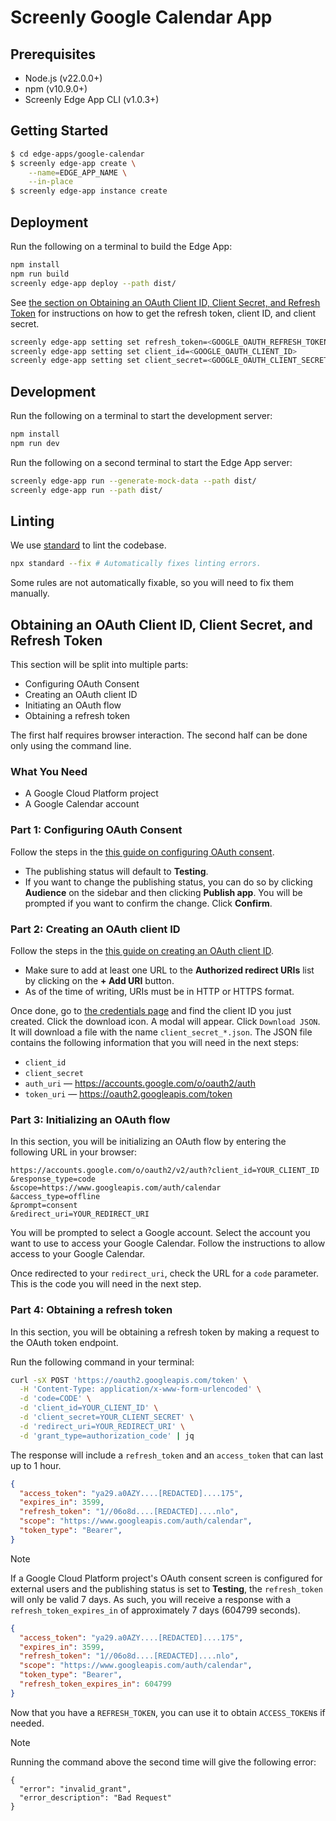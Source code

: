 # Screenly Google Calendar App

## Prerequisites

- Node.js (v22.0.0+)
- npm (v10.9.0+)
- Screenly Edge App CLI (v1.0.3+)

## Getting Started

```bash
$ cd edge-apps/google-calendar
$ screenly edge-app create \
    --name=EDGE_APP_NAME \
    --in-place
$ screenly edge-app instance create
```

## Deployment

Run the following on a terminal to build the Edge App:

```bash
npm install
npm run build
screenly edge-app deploy --path dist/
```

See [the section on Obtaining an OAuth Client ID, Client Secret, and Refresh Token](#obtaining-an-oauth-client-id-client-secret-and-refresh-token) for instructions on how to get the refresh token, client ID, and client secret.

```bash
screenly edge-app setting set refresh_token=<GOOGLE_OAUTH_REFRESH_TOKEN>
screenly edge-app setting set client_id=<GOOGLE_OAUTH_CLIENT_ID>
screenly edge-app setting set client_secret=<GOOGLE_OAUTH_CLIENT_SECRET>
```

## Development

Run the following on a terminal to start the development server:

```bash
npm install
npm run dev
```

Run the following on a second terminal to start the Edge App server:

```bash
screenly edge-app run --generate-mock-data --path dist/
screenly edge-app run --path dist/
```

## Linting

We use [standard](https://standardjs.com/) to lint the codebase.

```bash
npx standard --fix # Automatically fixes linting errors.
```

Some rules are not automatically fixable, so you will need to fix them manually.

## Obtaining an OAuth Client ID, Client Secret, and Refresh Token

This section will be split into multiple parts:
- Configuring OAuth Consent
- Creating an OAuth client ID
- Initiating an OAuth flow
- Obtaining a refresh token

The first half requires browser interaction. The second half can be done only using the command line.

### What You Need

- A Google Cloud Platform project
- A Google Calendar account

### Part 1: Configuring OAuth Consent

Follow the steps in the [this guide on configuring OAuth consent](https://developers.google.com/workspace/guides/configure-oauth-consent).

- The publishing status will default to **Testing**.
- If you want to change the publishing status, you can do so by clicking **Audience** on the sidebar and then clicking **Publish app**. You will be prompted if you want to confirm the change. Click **Confirm**.

### Part 2: Creating an OAuth client ID

Follow the steps in the [this guide on creating an OAuth client ID](https://developers.google.com/workspace/guides/create-credentials#oauth-client-id).

- Make sure to add at least one URL to the **Authorized redirect URIs** list by clicking on the **+ Add URI** button.
- As of the time of writing, URIs must be in HTTP or HTTPS format.

Once done, go to [the credentials page](https://console.cloud.google.com/apis/credentials) and find the client ID you just created. Click the download icon. A modal will appear. Click `Download JSON`. It will download a file with the name `client_secret_*.json`. The JSON file contains the following information that you will need in the next steps:

- `client_id`
- `client_secret`
- `auth_uri` &mdash; <https://accounts.google.com/o/oauth2/auth>
- `token_uri` &mdash; <https://oauth2.googleapis.com/token>

### Part 3: Initializing an OAuth flow

In this section, you will be initializing an OAuth flow by entering the following URL in your browser:

```plaintext
https://accounts.google.com/o/oauth2/v2/auth?client_id=YOUR_CLIENT_ID
&response_type=code
&scope=https://www.googleapis.com/auth/calendar
&access_type=offline
&prompt=consent
&redirect_uri=YOUR_REDIRECT_URI
```

You will be prompted to select a Google account. Select the account you want to use to access your Google Calendar. Follow the instructions to allow access to your Google Calendar.

Once redirected to your `redirect_uri`, check the URL for a `code` parameter. This is the code you will need in the next step.

### Part 4: Obtaining a refresh token

In this section, you will be obtaining a refresh token by making a request to the OAuth token endpoint.

Run the following command in your terminal:

```bash
curl -sX POST 'https://oauth2.googleapis.com/token' \
  -H 'Content-Type: application/x-www-form-urlencoded' \
  -d 'code=CODE' \
  -d 'client_id=YOUR_CLIENT_ID' \
  -d 'client_secret=YOUR_CLIENT_SECRET' \
  -d 'redirect_uri=YOUR_REDIRECT_URI' \
  -d 'grant_type=authorization_code' | jq
```

The response will include a `refresh_token` and an `access_token` that can last up to 1 hour.

```json
{
  "access_token": "ya29.a0AZY....[REDACTED]....175",
  "expires_in": 3599,
  "refresh_token": "1//06o8d....[REDACTED]....nlo",
  "scope": "https://www.googleapis.com/auth/calendar",
  "token_type": "Bearer",
}
```

> [!NOTE]
> If a Google Cloud Platform project's OAuth consent screen is configured for external users and the publishing status is set to **Testing**, the `refresh_token` will only be valid 7 days. As such, you will receive a response with a `refresh_token_expires_in` of approximately 7 days (604799 seconds).
>
> ```json
> {
>   "access_token": "ya29.a0AZY....[REDACTED]....175",
>   "expires_in": 3599,
>   "refresh_token": "1//06o8d....[REDACTED]....nlo",
>   "scope": "https://www.googleapis.com/auth/calendar",
>   "token_type": "Bearer",
>   "refresh_token_expires_in": 604799
> }
> ```

Now that you have a `REFRESH_TOKEN`, you can use it to obtain `ACCESS_TOKEN`s if needed.

> [!NOTE]
> Running the command above the second time will give the following error:
>
> ```plaintext
> {
>   "error": "invalid_grant",
>   "error_description": "Bad Request"
> }
> ```
